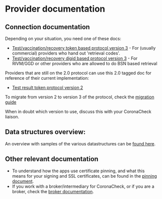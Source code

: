# Provider documentation

## Connection documentation

Depending on your situation, you need one of these docs:

  * [Test/vaccination/recovery token based protocol version 3](providing-events-by-token.md) - For (usually commercial) providers who hand out 'retrieval codes'.
  * [Test/vaccination/recovery digid based protocol version 3](providing-events-by-digid.md) - For RIVM/GGD or other providers who are allowed to do BSN based retrieval

Providers that are still on the 2.0 protocol can use this 2.0 tagged doc for reference of their current implementation:
  * [Test result token protocol version 2](legacy/test-result-provisioning-2.4.1.md)

To migrate from version 2 to version 3 of the protocol, check the [migration guide](migration-guide.md)

When in doubt which version to use, discuss this with your CoronaCheck liaison. 

## Data structures overview:

An overview with samples of the various datastructures can be [found here](data-structures-overview.md). 

## Other relevant documentation

* To understand how the apps use certificate pinning, and what this means for your signing and SSL certificates, can be found in the [pinning document](x509-pinning-test-providers-1.08.pdf).
* If you work with a broker/intermediary for CoronaCheck, or if you are a broker, check the [broker documentation](brokers.md).
